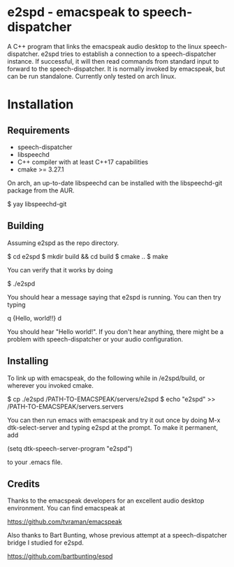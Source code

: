 # e2spd - emacspeak to speech-dispatcher

A C++ program that links the emacspeak audio desktop to the linux speech-dispatcher.
e2spd tries to establish a connection to a speech-dispatcher instance. If successful, it will  then read commands from standard input to forward to the speech-dispatcher.
It is normally invoked by emacspeak, but can be run standalone.
Currently only tested on arch linux.


# Installation
## Requirements

 - speech-dispatcher
 - libspeechd
 - C++ compiler with at least C++17 capabilities
 - cmake >= 3.27.1

On arch, an up-to-date libspeechd can be installed with the libspeechd-git package from the AUR.

$ yay libspeechd-git

## Building

Assuming e2spd as the repo directory.

 $ cd e2spd
  $ mkdir build && cd build
 $ cmake ..
 $ make

You can verify that it works by doing

$ ./e2spd

You should hear a message saying that e2spd is running. You can then try typing

q {Hello, world!!}
d

You should hear "Hello world!". If you don't hear anything, there might be a problem with speech-dispatcher or your audio configuration.

## Installing

To link up with emacspeak, do the following while in /e2spd/build, or wherever you invoked cmake.

 $ cp ./e2spd /PATH-TO-EMACSPEAK/servers/e2spd
 $ echo "e2spd" >> /PATH-TO-EMACSPEAK/servers.servers 

You can then run emacs with emacspeak and try it out once by doing M-x dtk-select-server and typing e2spd at the prompt.
To make it permanent, add

(setq dtk-speech-server-program "e2spd")

to your .emacs file.

## Credits

Thanks to the emacspeak developers for an excellent audio desktop environment.
You can find emacspeak at

https://github.com/tvraman/emacspeak

Also thanks to Bart Bunting, whose previous attempt at a speech-dispatcher bridge I studied for e2spd.

https://github.com/bartbunting/espd

